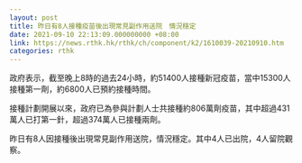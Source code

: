 ```yaml
---
layout: post
title: 昨日有8人接種疫苗後出現常見副作用送院　情況穩定
date: 2021-09-10 22:13:09.000000000 +08:00
link: https://news.rthk.hk/rthk/ch/component/k2/1610039-20210910.htm
categories: rthk
---
```


政府表示，截至晚上8時的過去24小時，約51400人接種新冠疫苗，當中15300人接種第一劑，約6800人已預約接種時間。

接種計劃開展以來，政府已為參與計劃人士共接種約806萬劑疫苗，其中超過431萬人已打第一針，超過374萬人已接種兩劑。

昨日有8人因接種後出現常見副作用送院，情況穩定。其中4人已出院，4人留院觀察。
